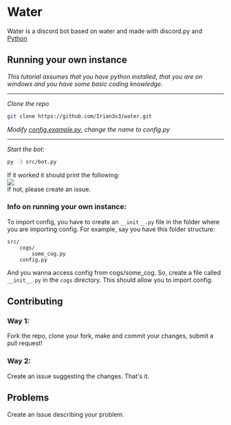 <!-- https://pypi.org/project/discord.py -->

# Water
Water is a discord bot based on water and made with discord.py and [Python](https://python.org "Python - https://python.org")

## Running your own instance
*This tutorial assumes that you have python installed, that you are on windows and you have some basic coding knowledge.*  

---
*Clone the repo*
```sh
git clone https://github.com/Irian3x3/water.git
```
*Modify [config.example.py](src/config.example.py), change the name to config.py*

---
*Start the bot:*  
```sh
py -3 src/bot.py
```
If it worked it should print the following:  
[![](https://i.imgur.com/EFLrh8s.png)]()  
If not, please create an issue.

### Info on running your own instance:
To import config, you have to create an `__init__.py` file in the folder where you are importing config. For example, say you have this folder structure:
```
src/
    cogs/
        some_cog.py
    config.py
```
And you wanna access config from cogs/some_cog. So, create a file called `__init__.py` in the `cogs` directory. This should allow you to import config.

## Contributing
### Way 1:
Fork the repo, clone your fork, make and commit your changes, submit a pull request!
### Way 2:
Create an issue suggesting the changes. That's it.
## Problems
Create an issue describing your problem.